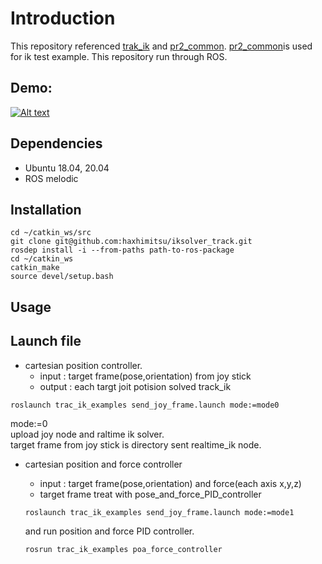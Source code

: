 # Introduction
This repository referenced [trak_ik](https://bitbucket.org/traclabs/trac_ik/src/master/) and
 [pr2_common](https://github.com/PR2/pr2_common/tree/melodic-devel/pr2_description).
 [pr2_common](https://github.com/PR2/pr2_common/tree/melodic-devel/pr2_description)is used for ik test example.
 This repository run through ROS.

## Demo:



[![Alt text](https://github.com/haxhimitsu/iksolver_track/blob/master/readme_material/preview.png)](https://www.youtube.com/watch?v=Cliyr5ubmo0)


## Dependencies
* Ubuntu 18.04, 20.04
* ROS melodic
## Installation
~~~
cd ~/catkin_ws/src
git clone git@github.com:haxhimitsu/iksolver_track.git
rosdep install -i --from-paths path-to-ros-package
cd ~/catkin_ws
catkin_make
source devel/setup.bash
~~~
## Usage
## Launch file
* cartesian position controller.
  * input : target frame(pose,orientation) from joy stick
  * output : each targt joit potision solved track_ik
```
roslaunch trac_ik_examples send_joy_frame.launch mode:=mode0
```
mode:=0\
upload joy node and raltime ik solver.\
target frame from joy stick is directory sent realtime_ik node.


* cartesian position and force controller
  * input : target frame(pose,orientation) and force(each axis x,y,z)
  * target frame treat with pose_and_force_PID_controller

  ```
  roslaunch trac_ik_examples send_joy_frame.launch mode:=mode1
  ```
  and run position and force PID controller.
  ```
  rosrun trac_ik_examples poa_force_controller
  ```
